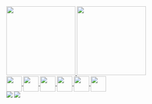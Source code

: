 <div>
 
  <a href="https://github.com/silvabento">
  <img height="180em" src="https://github-readme-stats.vercel.app/api?username=silvabento&show_icons=true&theme=dark&include_all_commits=true&count_private=true"/>
  <img height="180em" src="https://github-readme-stats.vercel.app/api/top-langs/?username=silvabento&layout=compact&langs_count=7&theme=dracula"/>
   
</div>
 
<div style="display: inline_block">  
 
  <img align="center" width="40" src="https://img.icons8.com/color/480/java-coffee-cup-logo--v1.png" />
  <img align="center" width="40" src="https://img.icons8.com/color/512/python--v1.png" />
  <img align="center" width="40" src="https://img.icons8.com/color/512/html-5--v1.png ">
  <img align="center" width="40" src="https://img.icons8.com/color/480/css3.png"> 
  <img align="center" width="40" src="https://img.icons8.com/color/480/javascript--v1.png ">
  <img align="center" width="40" src="https://img.icons8.com/ios-filled/480/ionic.png">
 
</div>

<div>
  <a href = "mailto:silva.josebento44@gmail.com"><img src="https://img.shields.io/badge/-Gmail-%23333?style=for-the-badge&logo=gmail&logoColor =white" target="_blank"></a>
  <a href="https://[www.linkedin.com/in/laura-lorrayne-71a044115/](https://www.linkedin.com/in/jos%C3%A9-bento-silva-832158213/)" target="_blank"><img src="https://img.shields.io/badge/-LinkedIn- %230077B5?style=for-the-badge&logo=linkedin&logoColor=white" target="_blank"></a>
 
 </div>

